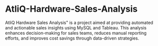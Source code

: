 # AtliQ-Hardware-Sales-Analysis
AtliQ Hardware Sales Analysis" is a project aimed at providing automated and actionable sales insights using MySQL and Tableau. This analysis enhances decision-making for sales teams, reduces manual reporting efforts, and improves cost savings through data-driven strategies.
